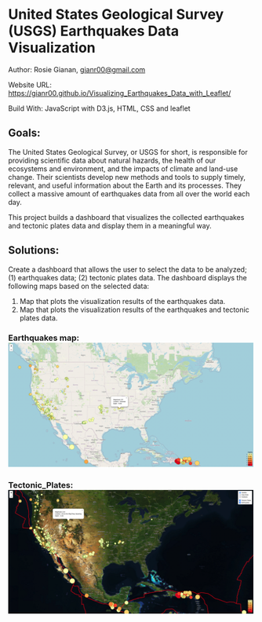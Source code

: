 # United States Geological Survey (USGS) Earthquakes Data Visualization

Author: Rosie Gianan, gianr00@gmail.com

Website URL: https://gianr00.github.io/Visualizing_Earthquakes_Data_with_Leaflet/

Build With: JavaScript with D3.js, HTML, CSS and leaflet  

## Goals:
The United States Geological Survey, or USGS for short, is responsible for providing scientific data about natural hazards, the health of our ecosystems and environment, and the impacts of climate and land-use change. Their scientists develop new methods and tools to supply timely, relevant, and useful information about the Earth and its processes. They collect a massive amount of earthquakes data from all over the world each day. 

This project builds a dashboard that visualizes the collected earthquakes and tectonic plates data and display them in a meaningful way. 

## Solutions:
Create a dashboard that allows the user to select the data to be analyzed; (1) earthquakes data; (2) tectonic plates data. The dashboard displays the following maps based on the selected data:

1.    Map that plots the visualization results of the earthquakes data. 
2.    Map that plots the visualization results of the earthquakes and tectonic plates data. 

### Earthquakes map: <img src="Images/Earthquakes.png" width="500"> 
### Tectonic_Plates: <img src="Images/Tectonic_Plates.png" width="500">
